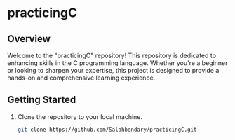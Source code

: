 # practicingC

## Overview

Welcome to the "practicingC" repository! This repository is dedicated to enhancing skills in the C programming language. Whether you're a beginner or looking to sharpen your expertise, this project is designed to provide a hands-on and comprehensive learning experience.

## Getting Started

1. Clone the repository to your local machine.
   ```bash
   git clone https://github.com/Salahbendary/practicingC.git
